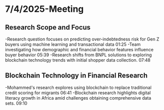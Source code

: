 # 7/4/2025-Meeting

## Research Scope and Focus

-Research question focuses on predicting over-indebtedness risk for Gen Z buyers
 using machine learning and transactional data 01:25
-Team investigating how demographic and financial behavior features influence
 buyer behavior 05:39
-Research shifts from BNPL solutions to exploring blockchain technology trends
 with initial shopper data collection. 07:48

## Blockchain Technology in Financial Research

-Mohammed's research explores using blockchain to replace traditional credit scoring
 for migrants 06:41
-Blockchain research highlights digital literacy growth in Africa amid challenges
 obtaining comprehensive data sets. 09:10
